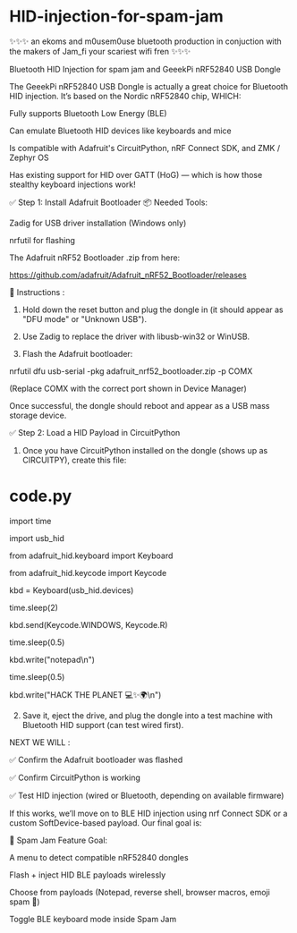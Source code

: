# HID-injection-for-spam-jam

✨✨✨ an ekoms and m0usem0use bluetooth production in conjuction with the makers of Jam_fi your scariest wifi fren ✨✨✨

 Bluetooth HID Injection for spam jam and GeeekPi nRF52840 USB Dongle

The GeeekPi nRF52840 USB Dongle is actually a great choice for Bluetooth HID injection. It’s based on the Nordic nRF52840 chip,
WHICH:

Fully supports Bluetooth Low Energy (BLE)

Can emulate Bluetooth HID devices like keyboards and mice

Is compatible with Adafruit's CircuitPython, nRF Connect SDK, and ZMK / Zephyr OS

Has existing support for HID over GATT (HoG) — which is how those stealthy keyboard injections work!

✅ Step 1: Install Adafruit Bootloader
📦 Needed Tools:

Zadig for USB driver installation (Windows only)

nrfutil for flashing

The Adafruit nRF52 Bootloader .zip from here:

https://github.com/adafruit/Adafruit_nRF52_Bootloader/releases

🧪 Instructions :

1. Hold down the reset button and plug the dongle in (it should appear as "DFU mode" or "Unknown USB").

2. Use Zadig to replace the driver with libusb-win32 or WinUSB.

3. Flash the Adafruit bootloader:

nrfutil dfu usb-serial -pkg adafruit_nrf52_bootloader.zip -p COMX

(Replace COMX with the correct port shown in Device Manager)

Once successful, the dongle should reboot and appear as a USB mass storage device.

✅ Step 2: Load a HID Payload in CircuitPython

1. Once you have CircuitPython installed on the dongle (shows up as CIRCUITPY), create this file:


# code.py

import time

import usb_hid

from adafruit_hid.keyboard import Keyboard

from adafruit_hid.keycode import Keycode

kbd = Keyboard(usb_hid.devices)

time.sleep(2)

kbd.send(Keycode.WINDOWS, Keycode.R)

time.sleep(0.5)

kbd.write("notepad\n")

time.sleep(0.5)

kbd.write("HACK THE PLANET 💻✨🌍\n")

2. Save it, eject the drive, and plug the dongle into a test machine with Bluetooth HID support (can test wired first).

NEXT WE WILL :

✅ Confirm the Adafruit bootloader was flashed

✅ Confirm CircuitPython is working

✅ Test HID injection (wired or Bluetooth, depending on available firmware)

If this works, we’ll move on to BLE HID injection using nrf Connect SDK or a custom SoftDevice-based payload. Our final goal is:

🎯 Spam Jam Feature Goal:

A menu to detect compatible nRF52840 dongles

Flash + inject HID BLE payloads wirelessly

Choose from payloads (Notepad, reverse shell, browser macros, emoji spam 💖)

Toggle BLE keyboard mode inside Spam Jam




